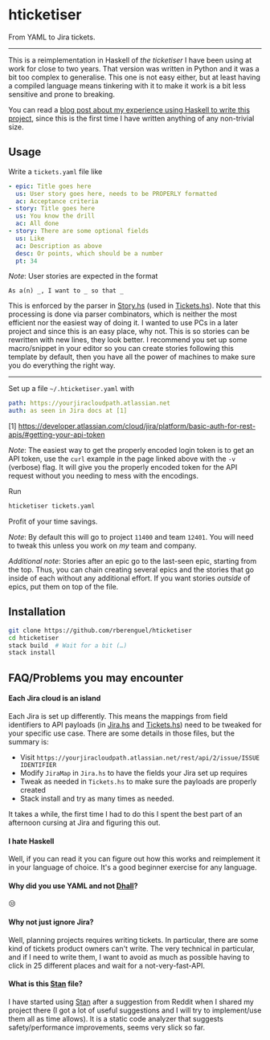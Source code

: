 # hticketiser

From YAML to Jira tickets. 

---

This is a reimplementation in Haskell of _the ticketiser_ I have been using at work for close to two years. That version was written in Python and it was a bit too complex to generalise. This one is not easy either, but at least having a compiled language means tinkering with it to make it work is a bit less sensitive and prone to breaking.

You can read a [blog post about my experience using Haskell to write this project](https://mostlymaths.net/2020/08/the-ticketiser-2-now-in-haskell.html/), since this is the first time I have written anything of any non-trivial size.

## Usage

Write a `tickets.yaml` file like

```yaml
- epic: Title goes here
  us: User story goes here, needs to be PROPERLY formatted
  ac: Acceptance criteria
- story: Title goes here
  us: You know the drill
  ac: All done
- story: There are some optional fields
  us: Like
  ac: Description as above
  desc: Or points, which should be a number
  pt: 34
```

_Note_: User stories are expected in the format

```
As a(n) _, I want to _ so that _
```

This is enforced by the parser in [Story.hs](src/Story.hs) (used in [Tickets.hs](src/Tickets.hs)). Note that this processing is done via parser combinators, which is neither the most efficient nor the easiest way of doing it. I wanted to use PCs in a later project and since this is an easy place, why not. This is so stories can be rewritten with new lines, they look better. I recommend you set up some macro/snippet in your editor so you can create stories following this template by default, then you have all the power of machines to make sure you do everything the right way.

---

Set up a file `~/.hticketiser.yaml` with

```yaml
path: https://yourjiracloudpath.atlassian.net
auth: as seen in Jira docs at [1]
```

[1] https://developer.atlassian.com/cloud/jira/platform/basic-auth-for-rest-apis/#getting-your-api-token

_Note_: The easiest way to get the properly encoded login token is to get an API token, use the `curl` example in the page linked above with the `-v` (verbose) flag. It will give you the properly encoded token for the API request without you needing to mess with the encodings.

Run 

```bash
hticketiser tickets.yaml
```

Profit of your time savings.

_Note_: By default this will go to project `11400` and team `12401`. You will need to tweak this unless you work on _my_ team and company.

_Additional note_: Stories after an epic go to the last-seen epic, starting from the top. Thus, you can chain creating several epics and the stories that go inside of each without any additional effort. If you want stories _outside_ of epics, put them on top of the file.

## Installation

```bash
git clone https://github.com/rberenguel/hticketiser
cd hticketiser
stack build  # Wait for a bit (…)
stack install
```

## FAQ/Problems you may encounter

#### Each Jira cloud is an island

Each Jira is set up differently. This means the mappings from field identifiers to API payloads (in [Jira.hs](src/Jira.hs) and [Tickets.hs](src/Tickets.hs)) need to be tweaked for your specific use case. There are some details in those files, but the summary is:

- Visit `https://yourjiracloudpath.atlassian.net/rest/api/2/issue/ISSUE IDENTIFIER`
- Modify `JiraMap` in `Jira.hs` to have the fields your Jira set up requires
- Tweak as needed in `Tickets.hs` to make sure the payloads are properly created
- Stack install and try as many times as needed.

It takes a while, the first time I had to do this I spent the best part of an afternoon cursing at Jira and figuring this out.

#### I hate Haskell

Well, if you can read it you can figure out how this works and reimplement it in your language of choice. It's a good beginner exercise for any language.

#### Why did you use YAML and not [Dhall](https://dhall-lang.org)?

😒

#### Why not just ignore Jira?

Well, planning projects requires writing tickets. In particular, there are some kind of tickets product owners can't write. The very technical in particular, and if I need to write them, I want to avoid as much as possible having to click in 25 different places and wait for a not-very-fast-API.

#### What is this [Stan](stan.html) file?

I have started using [Stan](https://github.com/kowainik/stan) after a suggestion from Reddit when I shared my project there (I got a lot of useful suggestions and I will try to implement/use them all as time allows). It is a static code analyzer that suggests safety/performance improvements, seems very slick so far.

